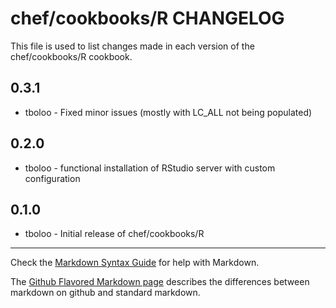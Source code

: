 chef/cookbooks/R CHANGELOG
==========================

This file is used to list changes made in each version of the chef/cookbooks/R cookbook.

0.3.1
-----
- tboloo - Fixed minor issues (mostly with LC_ALL not being populated)

0.2.0
-----
- tboloo - functional installation of RStudio server with custom configuration

0.1.0
-----
- tboloo - Initial release of chef/cookbooks/R

- - -
Check the [Markdown Syntax Guide](http://daringfireball.net/projects/markdown/syntax) for help with Markdown.

The [Github Flavored Markdown page](http://github.github.com/github-flavored-markdown/) describes the differences between markdown on github and standard markdown.
